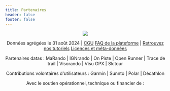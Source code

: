 ```yaml
---
title: Partenaires
header: false
footer: false
---
```


<p align="center">
  <img src="/medias/tableau de bord 012025.png">
</p>

<center>

Données agrégées le 31 août 2024 | [CGU](https://outdoorvision.fr/cgu) 
[FAQ de la plateforme](https://outdoorvision.fr/faq-plateforme) | [Retrouvez nos tutoriels](https://outdoorvision.fr/tutoriel) 
[Licences et méta-données](https://outdoorvision.fr/licences-et-metadonnees)

Partenaires datas : MaRando | IGNrando | On Piste | Open Runner | Trace de trail | Visorando | Visu GPX | Skitour

Contributions volontaires d'utilisateurs : Garmin | Sunnto | Polar | Décathlon
 
Avec le soutien opérationnel, technique ou financier de :

</center>

<md-block block="partenaires"></md-block>
